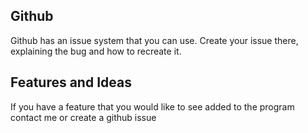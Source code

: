 ## Github

Github has an issue system that you can use. Create your issue there, 
explaining the bug and how to recreate it.

## Features and Ideas

If you have a feature that you would like to see added to the 
program contact me or create a github issue

